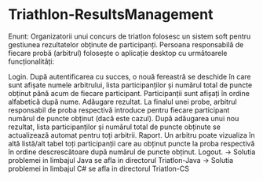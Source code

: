 # Triathlon-ResultsManagement
Enunt: Organizatorii unui concurs de triatlon folosesc un sistem soft pentru gestiunea rezultatelor obținute de participanți. Persoana responsabilă de fiecare probă (arbitrul) folosește o aplicație desktop cu următoarele funcționalități:

Login. După autentificarea cu succes, o nouă fereastră se deschide în care sunt afișate numele arbitrului, lista participanților și numărul total de puncte obținut până acum de fiecare participant. Participanții sunt afișați în ordine alfabetică după nume.
Adăugare rezultat. La finalul unei probe, arbitrul responsabil de proba respectivă introduce pentru fiecare participant numărul de puncte obținut (dacă este cazul). După adăugarea unui nou rezultat, lista participanților și numărul total de puncte obținute se actualizează automat pentru toți arbitrii.
Raport. Un arbitru poate vizualiza în altă listă/alt tabel toți participanții care au obținut puncte la proba respectivă în ordine descrescătoare după numărul de puncte obținut.
Logout.
-> Solutia problemei in limbajul Java se afla in directorul Triatlon-Java 
-> Solutia problemei in limbajul C# se afla in directorul Triatlon-CS
